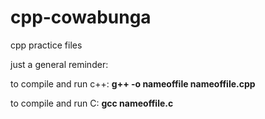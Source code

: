 # cpp-cowabunga
cpp practice files

just a general reminder:

to compile and run c++:
**g++ -o nameoffile nameoffile.cpp**

to compile and run C:
**gcc nameoffile.c**
